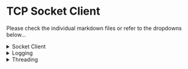 <h1>TCP Socket Client</h1>
<p>Please check the individual markdown files or refer to the dropdowns below...</p>
<details>
                <summary>Socket Client</summary>
                    <!-- space needed -->

# Write a SocketClient in Java

    Write a Java app that will

        Connect to a server (command-line parameter) on a port (2nd command-line parameter)
        Take any input passed on the command line (any command-line parameter beyond 2), send it down the socket
        Capture any output from the socket, print it to the console

    Demonstrate that it works by connecting to:

        server djxmmx.net / port 17 (Quote of the Day service)
        server time.nist.gov / port 13 (Date-and-Time service)
        server tcpbin.com / port 4242 or 34.230.40.69 / port 30000 (Echo service)

    In each case, capture the shell session in a video or text file, and put those files into the GitHub repository containing your code.

## `server djxmmx.net / port 17`

    elbertcheng$ java TCPClient.java djxmmx.net 17
    "On this day, I see clearly, everything has come to life.
    A bitter place, and a broken dream, and we'll leave it all behind.
    On this day, it's so real to me, everything has come to life.
    Another chance, to chase a dream, another chance to feel, chance to feel alive..."

## `server time.nist.gov / port 13`

    elbertcheng$ java TCPClient.java time.nist.gov 13

    60043 23-04-09 02:06:51 50 0 0 132.3 UTC(NIST) * 

## `server tcpbin.com / port 4242` - doesn't return anything but Ted said it was fine!

    elbertcheng$ java TCPClient.java tcpbin.com 4242

</details>
<details>
                <summary>Logging</summary>
                    <!-- space -->

# Logging

    Provide diagnostic logging that describes to the console what is happening (1pt)
    The logging is configurable, displaying different "levels" of logging depending on a command-line flag passed in (2 pts)

## 1. Provide diagnostic logging that describes to the console what is happening

I added a LOGGER to my application and printed out the exact actions that the program is going to run to let the user knows exactly what is happening. Then if an error is encountered, it will print an SEVERE level log to let the user know that something went wrong.

    elbertcheng$ javac TCPClient.java ; java TCPClient.java djxmmx.net 17 -f
    Log level: FINE

    Apr 08, 2023 9:21:49 PM TCPClient main
    FINE: Host: djxmmx.net, Port: 17, Flag: -f
    Apr 08, 2023 9:21:49 PM TCPClient main
    INFO: Starting TCPClient...
    Apr 08, 2023 9:21:49 PM TCPClient main
    INFO: Connecting to djxmmx.net:17...
    Apr 08, 2023 9:21:49 PM TCPClient main
    FINE: Opening socket...
    Apr 08, 2023 9:21:49 PM TCPClient main
    FINE: Socket connection successful!
    Apr 08, 2023 9:21:49 PM TCPClient main
    INFO: Message received: "Anyone could see the road that they walk on is paved in gold, and It's always summer, they'll never get cold.
    They'll never get hungry, they'll never get old and gray.
    You can see their shadows wandering off somewhere, they won't make it home but they really don't care.
    They wanted the highway, they're happier there today, today..."
            - Fastball (The Way)
    Apr 08, 2023 9:21:49 PM TCPClient main
    FINE: Closing socket...

## 2. The logging is configurable, displaying different "levels" of logging depending on a command-line flag passed in (2 pts)

There are two main command flags that I implemented: 

    java TCPClient.java [url] [port] -i/I   // INFO/SEVERE logs will be printed
    java TCPClient.java [url] [port] -f/F   // FINE (debug)/INFO/SEVERE logs will be printed
    java TCPClient.java [url] [port]        // SEVERE only logs will be printed

### (default/no flags) `java TCPClient.java djxmmx.net 17` for SEVERE only logs.

    elbertcheng$ javac TCPClient.java ; java TCPClient.java djxmmx.net 17
    Log level: SEVERE

    "I would rather fail in a cause I know some day will triumph, than win in a cause I know some day will fail..."
            - Woodrow Wilson

### `java TCPClient.java djxmmx.net 17 -i` for INFO/SEVERE logs. 

    elbertcheng$ javac TCPClient.java ; java TCPClient.java djxmmx.net 17
    Log level: INFO

    Apr 08, 2023 9:23:26 PM TCPClient main
    INFO: Starting TCPClient...
    Apr 08, 2023 9:23:26 PM TCPClient main
    INFO: Connecting to djxmmx.net:17...
    Apr 08, 2023 9:23:27 PM TCPClient main
    INFO: Message received: "That that don't kill me, can only make me stronger, I need you to hurry up now, cause I can't wait much longer.
    I know I got to be right now, cause I can't get much wronger, man I been waitin' all night now, that's how long I've been on ya..."
            - Kanye West (Stronger)

### `java TCPClient.java djxmmx.net 17 -f` is shown in the example under section 1 above. Can be used for debugging cases!


</details>
<details>
                <summary>Threading</summary>
                    <!-- space -->

# Threading

    Make your client interactive: Users can type at the console and the input goes down the socket
    TIP: you will need to have two Threads:
    one Thread handles command-line I/O (System.in, System.out)
    second Thread handles socket I/O
    Somehow those Threads need to talk to one another

    elbertcheng$ javac ThreadedTCPClient.java ; javac threading/IOThread.java ; javac threading/SocketThread.java ; javac threading/DataPayload.java ; java ThreadedTCPClient.java
    Log level: SEVERE

    Enter a host and port to connect to, separated by a space. Enter 'exit' to quit.
    djxmmx.net 17
    Here's the message you received:
    ================================
    "Is the good life better than the life I live, when I thought that I was gonna go crazy?
    And now my grandmamma ain't the only girl calling me baby..."
            - T-Pain (Good Life)
    ================================
    Enter a host and port to connect to, separated by a space. Enter 'exit' to quit.
    time.nist.gov 13
    Here's the message you received:
    ================================

    60043 23-04-09 06:10:31 50 0 0 800.0 UTC(NIST) * 

    ================================
    Enter a host and port to connect to, separated by a space. Enter 'exit' to quit.



    elbertcheng$ javac ThreadedTCPClient.java ; javac threading/IOThread.java ; javac threading/SocketThread.java ; javac threading/DataPayload.java ; java ThreadedTCPClient.java -f
    Log level: FINE

    Apr 08, 2023 11:08:55 PM threading.IOThread run
    FINE: [IO] IOThread started! Now taking input...
    Enter a host and port to connect to, separated by a space. Enter 'exit' to quit.
    djxmmx.net 17
    Apr 08, 2023 11:08:57 PM threading.SocketThread <init>
    FINE: [SOCKET] Host: djxmmx.net, Port: 17
    Apr 08, 2023 11:08:57 PM threading.SocketThread run
    FINE: [SOCKET] SocketThread started! Connecting to server...
    Apr 08, 2023 11:08:57 PM threading.SocketThread run
    FINE: [SOCKET] Opening socket...
    Apr 08, 2023 11:08:57 PM threading.SocketThread run
    FINE: [SOCKET] Socket connection successful!
    Apr 08, 2023 11:08:57 PM threading.SocketThread run
    INFO: [SOCKET] Message received: "Anyone could see the road that they walk on is paved in gold, and It's always summer, they'll never get cold.
    They'll never get hungry, they'll never get old and gray.
    You can see their shadows wandering off somewhere, they won't make it home but they really don't care.
    They wanted the highway, they're happier there today, today..."
            - Fastball (The Way)
    Apr 08, 2023 11:08:57 PM threading.SocketThread destroy
    FINE: [SOCKET] Closing socket...
    Here's the message you received:
    ================================
    "Anyone could see the road that they walk on is paved in gold, and It's always summer, they'll never get cold.
    They'll never get hungry, they'll never get old and gray.
    You can see their shadows wandering off somewhere, they won't make it home but they really don't care.
    They wanted the highway, they're happier there today, today..."
            - Fastball (The Way)
    ================================
    Enter a host and port to connect to, separated by a space. Enter 'exit' to quit.
    djxmmx.net 17
    Apr 08, 2023 11:09:10 PM threading.SocketThread <init>
    FINE: [SOCKET] Host: djxmmx.net, Port: 17
    Apr 08, 2023 11:09:10 PM threading.SocketThread run
    FINE: [SOCKET] SocketThread started! Connecting to server...
    Apr 08, 2023 11:09:10 PM threading.SocketThread run
    FINE: [SOCKET] Opening socket...
    Apr 08, 2023 11:09:10 PM threading.SocketThread run
    FINE: [SOCKET] Socket connection successful!
    Apr 08, 2023 11:09:10 PM threading.SocketThread run
    INFO: [SOCKET] Message received: "You're way too beautiful girl that's why it'll never work, you'll have me suicidal, suicidal when you say it's over..."
            - Sean Kingston (Beautiful Girls)
    Apr 08, 2023 11:09:10 PM threading.SocketThread destroy
    FINE: [SOCKET] Closing socket...
    Here's the message you received:
    ================================
    "You're way too beautiful girl that's why it'll never work, you'll have me suicidal, suicidal when you say it's over..."
            - Sean Kingston (Beautiful Girls)
    ================================
    Enter a host and port to connect to, separated by a space. Enter 'exit' to quit.
    time.nist.gov 13
    Apr 08, 2023 11:09:26 PM threading.SocketThread <init>
    FINE: [SOCKET] Host: time.nist.gov, Port: 13
    Apr 08, 2023 11:09:26 PM threading.SocketThread run
    FINE: [SOCKET] SocketThread started! Connecting to server...
    Apr 08, 2023 11:09:26 PM threading.SocketThread run
    FINE: [SOCKET] Opening socket...
    Apr 08, 2023 11:09:26 PM threading.SocketThread run
    FINE: [SOCKET] Socket connection successful!
    Apr 08, 2023 11:09:26 PM threading.SocketThread run
    INFO: [SOCKET] Message received: 
    60043 23-04-09 06:09:27 50 0 0 204.0 UTC(NIST) * 

    Apr 08, 2023 11:09:26 PM threading.SocketThread destroy
    FINE: [SOCKET] Closing socket...
    Here's the message you received:
    ================================

    60043 23-04-09 06:09:27 50 0 0 204.0 UTC(NIST) * 

    ================================
    Enter a host and port to connect to, separated by a space. Enter 'exit' to quit.
    exit
    Exiting the application! Goodbye!</details>
